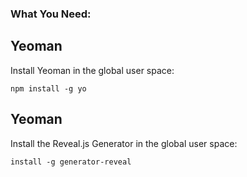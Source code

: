 ###  What You Need: 
## Yeoman

Install Yeoman in the global user space:

```
npm install -g yo
```

## Yeoman

Install the Reveal.js Generator in the global user space:

```
install -g generator-reveal
```